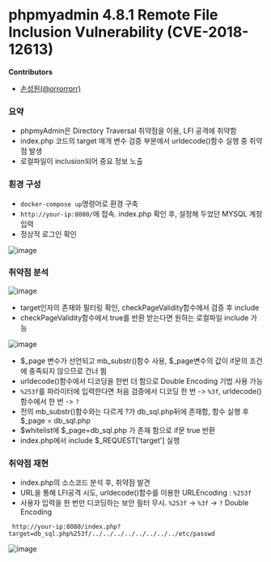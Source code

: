 # phpmyadmin 4.8.1 Remote File Inclusion Vulnerability (CVE-2018-12613)

**Contributors**

-   [손성원(@orrorrorr)](https://github.com/orrorrorr)

### 요약
- phpmyAdmin은 Directory Traversal 취약점을 이용, LFI 공격에 취약함
- index.php 코드의 target 매개 변수 검증 부분에서 urldecode()함수 실행 중 취약점 발생
- 로컬파일이 inclusion되어 중요 정보 노출

### 횐경 구성
- `docker-compose up`명령어로 환경 구축
- `http://your-ip:8080/`에 접속. index.php 확인 후, 설정해 두었던 MYSQL 계정 입력
- 정상적 로그인 확인
  
![image](https://github.com/orrorrorr/whitehat-school-vulhub/assets/145451074/dabf7f62-91e7-496f-b47f-5fe1a57afee1)



### 취약점 분석
![image](https://github.com/orrorrorr/whitehat-school-vulhub/assets/145451074/14192968-a3d0-4d0a-9f3f-210d0f141b4e)

- target인자의 존재와 필터링 확인, checkPageValidity함수에서 검증 후 include
- checkPageValidity함수에서 true를 반환 받는다면 원하는 로컬파일 include 가능
  
![image](https://github.com/orrorrorr/whitehat-school-vulhub/assets/145451074/a49411ad-1fea-426a-8441-9113049a2fad)
- $_page 변수가 선언되고 mb_substr()함수 사용, $_page변수의 값이 if문의 조건에 충족되지 않으므로 건너 뜀
- urldecode()함수에서 디코딩을 한번 더 함으로 Double Encoding 기법 사용 가능
- `%253f`를 파라미터에 입력한다면 처음 검증에서 디코딩 한 번 -> `%3f`, urldecode()함수에서 한 번 -> `?`
- 전의 mb_substr()함수와는 다르게 ?가 db_sql.php뒤에 존재함, 함수 실행 후 $_page = db_sql.php
- $whitelist에 $_page=db_sql.php 가 존재 함으로 if문 true 반환
- index.php에서 include $_REQUEST['target'] 실행



### 취약점 재현
- index.php의 소스코드 분석 후, 취약점 발견
- URL을 통해 LFI공격 시도, urldecode()함수를 이용한 URLEncoding : `%253f`
- 사용자 입력을 한 번만 디코딩하는 보안 필터 무시. `%253f` -> `%3f` -> `?` Double Encoding
```
 http://your-ip:8080/index.php?target=db_sql.php%253f/../../../../../../../../etc/passwd
```
![image](https://github.com/orrorrorr/whitehat-school-vulhub/assets/145451074/b715ded1-140e-4aa7-9a7f-753aaee1f701)


